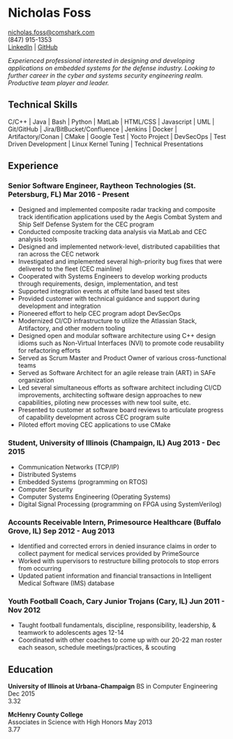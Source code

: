 # Nicholas Foss

<nicholas.foss@comshark.com>  
(847) 915-1353  
[LinkedIn](https://www.linkedin.com/in/nfoss) | [GitHub](https://github.com/nickfoss32)

_Experienced professional interested in designing and developing applications on embedded systems for the defense industry. Looking to further career in the cyber and systems security engineering realm. Productive team player and leader._ <br>

## Technical Skills
<span>C/C++ | Java | Bash | Python | MatLab | HTML/CSS | Javascript | UML | Git/GitHub | Jira/BitBucket/Confluence | Jenkins | Docker | Artifactory/Conan | CMake | Google Test | Yocto Project | DevSecOps | Test Driven Development | Linux Kernel Tuning | Technical Presentations</span>

## Experience

### <span>Senior Software Engineer, Raytheon Technologies (St. Petersburg, FL)</span> <span>Mar 2016 - Present</span>
- Designed and implemented composite radar tracking and composite track identification applications used by the Aegis Combat System and Ship Self Defense System for the CEC program
- Conducted composite tracking data analysis via MatLab and CEC analysis tools
- Designed and implemented network-level, distributed capabilities that ran across the CEC network
- Investigated and implemented several high-priority bug fixes that were delivered to the fleet (CEC mainline)
- Cooperated with Systems Engineers to develop working products through requirements, design, implementation, and test
- Supported integration events at offsite land based test sites
- Provided customer with technical guidance and support during development and integration
- Pioneered effort to help CEC program adopt DevSecOps
- Modernized CI/CD infrastructure to utilize the Atlassian Stack, Artifactory, and other modern tooling
- Designed open and modular software architecture using C++ design idioms such as Non-Virtual Interfaces (NVI) to promote code reusability for refactoring efforts
- Served as Scrum Master and Product Owner of various cross-functional teams
- Served as Software Architect for an agile release train (ART) in SAFe organization
- Led several simultaneous efforts as software architect including CI/CD improvements, architecting software design approaches to new capabilities, piloting new processes with new tool suite, etc.
- Presented to customer at software board reviews to articulate progress of capability development across CEC program suite
- Piloted effort moving CEC applications to use CMake

### <span>Student, University of Illinois (Champaign, IL)</span> <span>Aug 2013 - Dec 2015</span>
 - Communication Networks (TCP/IP)
 - Distributed Systems
 - Embedded Systems (programming on RTOS)
 - Computer Security
 - Computer Systems Engineering (Operating Systems)
 - Digital Signal Processing (programming on FPGA using SystemVerilog)

### <span>Accounts Receivable Intern, Primesource Healthcare (Buffalo Grove, IL)</span> <span>Sep 2012 - Aug 2013</span>
 - Identified and corrected errors in denied insurance claims in order to collect payment for medical services provided by PrimeSource
 - Worked with supervisors to restructure billing protocols to stop errors from occurring
 - Updated patient information and financial transactions in Intelligent Medical Software (IMS) database

### <span>Youth Football Coach, Cary Junior Trojans (Cary, IL)</span> <span>Jun 2011 - Nov 2012</span>
- Taught football fundamentals, discipline, responsibility, leadership, & teamwork to adolescents ages 12-14
- Coordinated with other coaches to come up with our 20-22 man roster each season, schedule meetings/practices, & scouting

## Education
**University of Illinois at Urbana-Champaign**
<span>BS in Computer Engineering</span> <span>Dec 2015</span>  
3.32

**McHenry County College**  
<span>Associates in Science with High Honors</span> <span>May 2013</span>  
3.77  